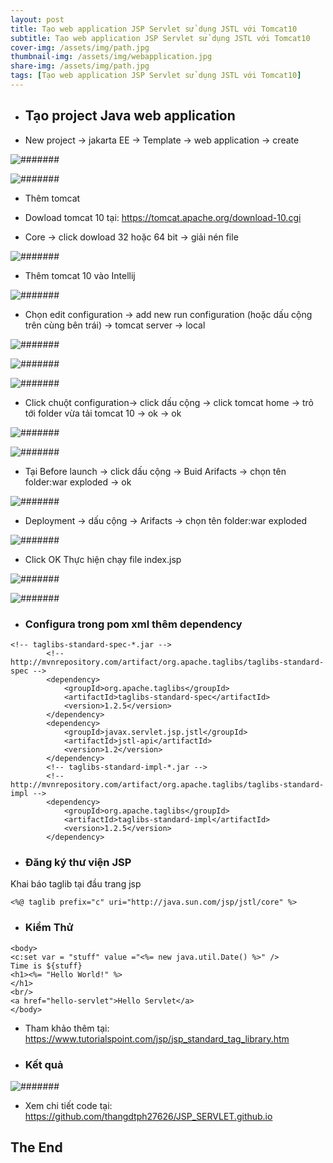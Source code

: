 ```yaml
---
layout: post
title: Tạo web application JSP Servlet sử dụng JSTL với Tomcat10 
subtitle: Tạo web application JSP Servlet sử dụng JSTL với Tomcat10 
cover-img: /assets/img/path.jpg
thumbnail-img: /assets/img/webapplication.jpg
share-img: /assets/img/path.jpg
tags: [Tạo web application JSP Servlet sử dụng JSTL với Tomcat10]
---
```


* ## Tạo project Java web application

* New project -> jakarta EE -> Template -> web application -> create

![#######](/assets/img/anh76.png) 

![#######](/assets/img/anh77.png) 

* Thêm tomcat

* Dowload tomcat 10 tại: https://tomcat.apache.org/download-10.cgi

* Core -> click dowload 32 hoặc 64 bit -> giải nén file

![#######](/assets/img/anh78.png) 

* Thêm tomcat 10 vào Intellij

![#######](/assets/img/anh79.png) 

* Chọn edit configuration -> add new run configuration (hoặc dấu cộng trên cùng bên trái) -> tomcat server -> local

![#######](/assets/img/anh80.png) 

![#######](/assets/img/anh81.png) 

![#######](/assets/img/anh82.png) 

* Click chuột configuration-> click dấu cộng -> click tomcat home -> trỏ tới folder vừa tải tomcat 10 -> ok -> ok

![#######](/assets/img/anh83.png) 

![#######](/assets/img/anh84.png) 

* Tại Before launch -> click dấu cộng -> Buid Arifacts -> chọn tên folder:war exploded -> ok

![#######](/assets/img/anh85.png) 

* Deployment -> dấu cộng -> Arifacts -> chọn tên folder:war exploded

![#######](/assets/img/anh86.png) 

* Click OK
Thực hiện chạy file index.jsp

![#######](/assets/img/anh87.png) 

![#######](/assets/img/anh88.png) 

* ### Configura trong pom xml thêm dependency

```
<!-- taglibs-standard-spec-*.jar -->
        <!-- http://mvnrepository.com/artifact/org.apache.taglibs/taglibs-standard-spec -->
        <dependency>
            <groupId>org.apache.taglibs</groupId>
            <artifactId>taglibs-standard-spec</artifactId>
            <version>1.2.5</version>
        </dependency>
        <dependency>
            <groupId>javax.servlet.jsp.jstl</groupId>
            <artifactId>jstl-api</artifactId>
            <version>1.2</version>
        </dependency>
        <!-- taglibs-standard-impl-*.jar -->
        <!-- http://mvnrepository.com/artifact/org.apache.taglibs/taglibs-standard-impl -->
        <dependency>
            <groupId>org.apache.taglibs</groupId>
            <artifactId>taglibs-standard-impl</artifactId>
            <version>1.2.5</version>
        </dependency>
```

* ### Đăng ký thư viện JSP
Khai báo taglib tại đầu trang jsp

```
<%@ taglib prefix="c" uri="http://java.sun.com/jsp/jstl/core" %>
```

* ### Kiểm Thử

```
<body>
<c:set var = "stuff" value ="<%= new java.util.Date() %>" />
Time is ${stuff}
<h1><%= "Hello World!" %>
</h1>
<br/>
<a href="hello-servlet">Hello Servlet</a>
</body>
```

* Tham khảo thêm tại: https://www.tutorialspoint.com/jsp/jsp_standard_tag_library.htm

* ### Kết quả

![#######](/assets/img/anh89.png) 

* Xem chi tiết code tại: https://github.com/thangdtph27626/JSP_SERVLET.github.io

## The End
